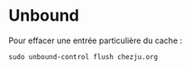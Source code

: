 # Unbound

Pour effacer une entrée particulière du cache :
```
sudo unbound-control flush chezju.org
```
